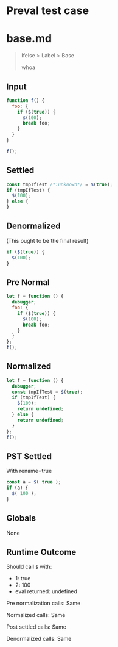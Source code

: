 # Preval test case

# base.md

> Ifelse > Label > Base
>
> whoa

## Input

`````js filename=intro
function f() {
  foo: {
    if ($(true)) {
      $(100);
      break foo;
    }
  }
}

f();
`````

## Settled


`````js filename=intro
const tmpIfTest /*:unknown*/ = $(true);
if (tmpIfTest) {
  $(100);
} else {
}
`````

## Denormalized
(This ought to be the final result)

`````js filename=intro
if ($(true)) {
  $(100);
}
`````

## Pre Normal


`````js filename=intro
let f = function () {
  debugger;
  foo: {
    if ($(true)) {
      $(100);
      break foo;
    }
  }
};
f();
`````

## Normalized


`````js filename=intro
let f = function () {
  debugger;
  const tmpIfTest = $(true);
  if (tmpIfTest) {
    $(100);
    return undefined;
  } else {
    return undefined;
  }
};
f();
`````

## PST Settled
With rename=true

`````js filename=intro
const a = $( true );
if (a) {
  $( 100 );
}
`````

## Globals

None

## Runtime Outcome

Should call `$` with:
 - 1: true
 - 2: 100
 - eval returned: undefined

Pre normalization calls: Same

Normalized calls: Same

Post settled calls: Same

Denormalized calls: Same
